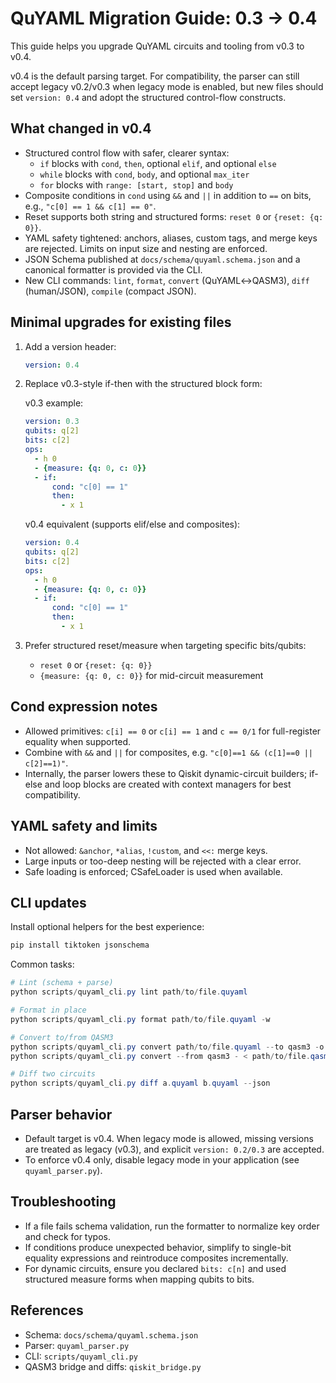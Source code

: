 # QuYAML Migration Guide: 0.3 → 0.4

This guide helps you upgrade QuYAML circuits and tooling from v0.3 to v0.4.

v0.4 is the default parsing target. For compatibility, the parser can still accept legacy v0.2/v0.3 when legacy mode is enabled, but new files should set `version: 0.4` and adopt the structured control-flow constructs.

## What changed in v0.4

- Structured control flow with safer, clearer syntax:
  - `if` blocks with `cond`, `then`, optional `elif`, and optional `else`
  - `while` blocks with `cond`, `body`, and optional `max_iter`
  - `for` blocks with `range: [start, stop]` and `body`
- Composite conditions in `cond` using `&&` and `||` in addition to `==` on bits, e.g., `"c[0] == 1 && c[1] == 0"`.
- Reset supports both string and structured forms: `reset 0` or `{reset: {q: 0}}`.
- YAML safety tightened: anchors, aliases, custom tags, and merge keys are rejected. Limits on input size and nesting are enforced.
- JSON Schema published at `docs/schema/quyaml.schema.json` and a canonical formatter is provided via the CLI.
- New CLI commands: `lint`, `format`, `convert` (QuYAML↔QASM3), `diff` (human/JSON), `compile` (compact JSON).

## Minimal upgrades for existing files

1. Add a version header:
   ```yaml
   version: 0.4
   ```
2. Replace v0.3-style if-then with the structured block form:
   
   v0.3 example:
   ```yaml
   version: 0.3
   qubits: q[2]
   bits: c[2]
   ops:
     - h 0
     - {measure: {q: 0, c: 0}}
     - if:
         cond: "c[0] == 1"
         then:
           - x 1
   ```
   
   v0.4 equivalent (supports elif/else and composites):
   ```yaml
   version: 0.4
   qubits: q[2]
   bits: c[2]
   ops:
     - h 0
     - {measure: {q: 0, c: 0}}
     - if:
         cond: "c[0] == 1"
         then:
           - x 1
   ```

3. Prefer structured reset/measure when targeting specific bits/qubits:
   - `reset 0` or `{reset: {q: 0}}`
   - `{measure: {q: 0, c: 0}}` for mid-circuit measurement

## Cond expression notes

- Allowed primitives: `c[i] == 0` or `c[i] == 1` and `c == 0/1` for full-register equality when supported.
- Combine with `&&` and `||` for composites, e.g. `"c[0]==1 && (c[1]==0 || c[2]==1)"`.
- Internally, the parser lowers these to Qiskit dynamic-circuit builders; if-else and loop blocks are created with context managers for best compatibility.

## YAML safety and limits

- Not allowed: `&anchor`, `*alias`, `!custom`, and `<<:` merge keys.
- Large inputs or too-deep nesting will be rejected with a clear error.
- Safe loading is enforced; CSafeLoader is used when available.

## CLI updates

Install optional helpers for the best experience:

```powershell
pip install tiktoken jsonschema
```

Common tasks:

```powershell
# Lint (schema + parse)
python scripts/quyaml_cli.py lint path/to/file.quyaml

# Format in place
python scripts/quyaml_cli.py format path/to/file.quyaml -w

# Convert to/from QASM3
python scripts/quyaml_cli.py convert path/to/file.quyaml --to qasm3 -o -
python scripts/quyaml_cli.py convert --from qasm3 - < path/to/file.qasm3 > out.quyaml

# Diff two circuits
python scripts/quyaml_cli.py diff a.quyaml b.quyaml --json
```

## Parser behavior

- Default target is v0.4. When legacy mode is allowed, missing versions are treated as legacy (v0.3), and explicit `version: 0.2/0.3` are accepted.
- To enforce v0.4 only, disable legacy mode in your application (see `quyaml_parser.py`).

## Troubleshooting

- If a file fails schema validation, run the formatter to normalize key order and check for typos.
- If conditions produce unexpected behavior, simplify to single-bit equality expressions and reintroduce composites incrementally.
- For dynamic circuits, ensure you declared `bits: c[n]` and used structured measure forms when mapping qubits to bits.

## References

- Schema: `docs/schema/quyaml.schema.json`
- Parser: `quyaml_parser.py`
- CLI: `scripts/quyaml_cli.py`
- QASM3 bridge and diffs: `qiskit_bridge.py`
